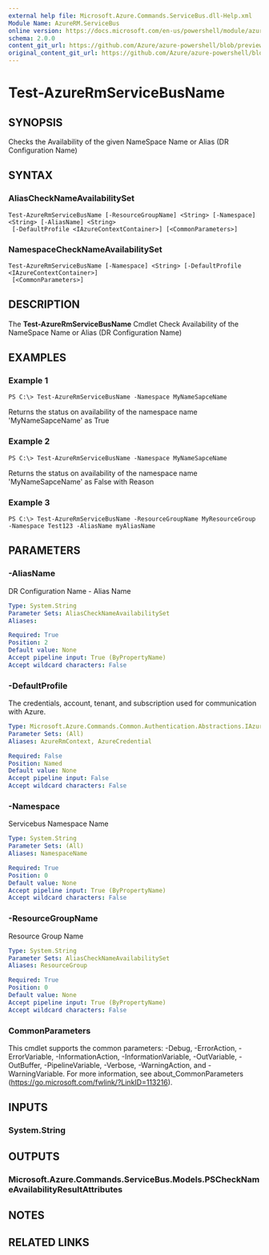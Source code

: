 ```yaml
---
external help file: Microsoft.Azure.Commands.ServiceBus.dll-Help.xml
Module Name: AzureRM.ServiceBus
online version: https://docs.microsoft.com/en-us/powershell/module/azurerm.servicebus/test-azurermservicebusname
schema: 2.0.0
content_git_url: https://github.com/Azure/azure-powershell/blob/preview/src/ResourceManager/ServiceBus/Commands.ServiceBus/help/Test-AzureRmServiceBusName.md
original_content_git_url: https://github.com/Azure/azure-powershell/blob/preview/src/ResourceManager/ServiceBus/Commands.ServiceBus/help/Test-AzureRmServiceBusName.md
---
```


# Test-AzureRmServiceBusName

## SYNOPSIS
Checks the Availability of the given NameSpace Name or Alias (DR Configuration Name) 

## SYNTAX

### AliasCheckNameAvailabilitySet
```
Test-AzureRmServiceBusName [-ResourceGroupName] <String> [-Namespace] <String> [-AliasName] <String>
 [-DefaultProfile <IAzureContextContainer>] [<CommonParameters>]
```

### NamespaceCheckNameAvailabilitySet
```
Test-AzureRmServiceBusName [-Namespace] <String> [-DefaultProfile <IAzureContextContainer>]
 [<CommonParameters>]
```

## DESCRIPTION
The **Test-AzureRmServiceBusName** Cmdlet Check Availability of the NameSpace Name or Alias (DR Configuration Name)

## EXAMPLES

### Example 1
```
PS C:\> Test-AzureRmServiceBusName -Namespace MyNameSapceName
```

Returns the status on availability of the namespace name 'MyNameSapceName' as True

### Example 2
```
PS C:\> Test-AzureRmServiceBusName -Namespace MyNameSapceName
```

Returns the status on availability of the namespace name 'MyNameSapceName' as False with Reason

### Example 3
```
PS C:\> Test-AzureRmServiceBusName -ResourceGroupName MyResourceGroup -Namespace Test123 -AliasName myAliasName
```

## PARAMETERS

### -AliasName
DR Configuration Name - Alias Name

```yaml
Type: System.String
Parameter Sets: AliasCheckNameAvailabilitySet
Aliases:

Required: True
Position: 2
Default value: None
Accept pipeline input: True (ByPropertyName)
Accept wildcard characters: False
```

### -DefaultProfile
The credentials, account, tenant, and subscription used for communication with Azure.

```yaml
Type: Microsoft.Azure.Commands.Common.Authentication.Abstractions.IAzureContextContainer
Parameter Sets: (All)
Aliases: AzureRmContext, AzureCredential

Required: False
Position: Named
Default value: None
Accept pipeline input: False
Accept wildcard characters: False
```

### -Namespace
Servicebus Namespace Name

```yaml
Type: System.String
Parameter Sets: (All)
Aliases: NamespaceName

Required: True
Position: 0
Default value: None
Accept pipeline input: True (ByPropertyName)
Accept wildcard characters: False
```

### -ResourceGroupName
Resource Group Name

```yaml
Type: System.String
Parameter Sets: AliasCheckNameAvailabilitySet
Aliases: ResourceGroup

Required: True
Position: 0
Default value: None
Accept pipeline input: True (ByPropertyName)
Accept wildcard characters: False
```

### CommonParameters
This cmdlet supports the common parameters: -Debug, -ErrorAction, -ErrorVariable, -InformationAction, -InformationVariable, -OutVariable, -OutBuffer, -PipelineVariable, -Verbose, -WarningAction, and -WarningVariable. For more information, see about_CommonParameters (https://go.microsoft.com/fwlink/?LinkID=113216).

## INPUTS

### System.String

## OUTPUTS

### Microsoft.Azure.Commands.ServiceBus.Models.PSCheckNameAvailabilityResultAttributes

## NOTES

## RELATED LINKS
